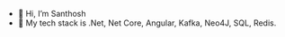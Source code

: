 - 👋 Hi, I’m Santhosh
- 🌱 My tech stack is .Net, Net Core, Angular, Kafka, Neo4J, SQL, Redis.


<!---
santu47/santu47 is a ✨ special ✨ repository because its `README.md` (this file) appears on your GitHub profile.
You can click the Preview link to take a look at your changes.
--->
